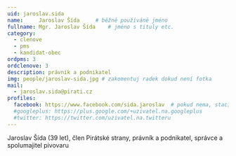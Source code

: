 ```yaml
---
uid: jaroslav.sida
name:     Jaroslav Šída   	# běžně používáné jméno
fullname: Mgr. Jaroslav Šída   	# jméno s tituly etc.
category:
  - clenove
  - pms
  - kandidat-obec
ordpms: 3
ordclenove: 3
description: právník a podnikatel
img: people/jaroslav-sida.jpg # zakomentuj radek dokud není fotka
mail:
  - jaroslav.sida@pirati.cz
profiles:
  facebook: https://www.facebook.com/sida.jaroslav  # pokud nema, staci smazat tuto radku
  #googleplus: https://plus.google.com/+uzivatel.na.googleplus
  #twitter: https://twitter.com/uzivatel.na.twitteru
---
```


Jaroslav Šída (39 let), člen Pirátské strany, právník a podnikatel, správce a spolumajitel pivovaru


